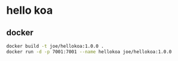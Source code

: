 # hello koa

## docker

``` bash
docker build -t joe/hellokoa:1.0.0 .
docker run -d -p 7001:7001 --name hellokoa joe/hellokoa:1.0.0
```
